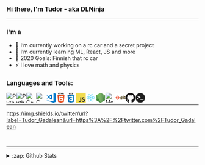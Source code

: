 ### Hi there, I'm Tudor - aka DLNinja

---

### I'm a

- 🔭 I’m currently working on a rc car and a secret project
- 🌱 I’m currently learning ML, React, JS and more
- 🥅 2020 Goals: Finnish that rc car
- ⚡ I love math and physics

### Languages and Tools:

<img align="left" alt="Python" height="26px" width="26px" src="https://cdn.jsdelivr.net/npm/simple-icons@v3/icons/python.svg" />
<img align="left" alt="Python" height="26px" width="26px" src="https://cdn.jsdelivr.net/npm/simple-icons@v3/icons/tensorflow.svg" />
<img align="left" alt="C++" height="26px" width="26px" src="https://cdn.jsdelivr.net/npm/simple-icons@v3/icons/cplusplus.svg" />
<img align="left" alt="C" height="26px" width="26px" src="https://cdn.jsdelivr.net/npm/simple-icons@v3/icons/c.svg" />
<img align="left" alt="Visual Studio Code" width="26px" src="https://raw.githubusercontent.com/github/explore/80688e429a7d4ef2fca1e82350fe8e3517d3494d/topics/visual-studio-code/visual-studio-code.png" />
<img align="left" alt="HTML5" width="26px" src="https://raw.githubusercontent.com/github/explore/80688e429a7d4ef2fca1e82350fe8e3517d3494d/topics/html/html.png" />
<img align="left" alt="CSS3" width="26px" src="https://raw.githubusercontent.com/github/explore/80688e429a7d4ef2fca1e82350fe8e3517d3494d/topics/css/css.png" />
<img align="left" alt="JavaScript" width="26px" src="https://raw.githubusercontent.com/github/explore/80688e429a7d4ef2fca1e82350fe8e3517d3494d/topics/javascript/javascript.png" />
<img align="left" alt="React" width="26px" src="https://raw.githubusercontent.com/github/explore/80688e429a7d4ef2fca1e82350fe8e3517d3494d/topics/react/react.png" />
<img align="left" alt="Node.js" width="26px" src="https://raw.githubusercontent.com/github/explore/80688e429a7d4ef2fca1e82350fe8e3517d3494d/topics/nodejs/nodejs.png" />
<img align="left" alt="MongoDB" height="26px" width="26px" src="https://cdn.jsdelivr.net/npm/simple-icons@v3/icons/mongodb.svg" />
<img align="left" alt="Git" width="26px" src="https://raw.githubusercontent.com/github/explore/80688e429a7d4ef2fca1e82350fe8e3517d3494d/topics/git/git.png" />
<img align="left" alt="GitHub" width="26px" src="https://raw.githubusercontent.com/github/explore/78df643247d429f6cc873026c0622819ad797942/topics/github/github.png" />
<img align="left" alt="Terminal" width="26px" src="https://raw.githubusercontent.com/github/explore/80688e429a7d4ef2fca1e82350fe8e3517d3494d/topics/terminal/terminal.png" />

<br />

---
https://img.shields.io/twitter/url?label=Tudor_Gadalean&url=https%3A%2F%2Ftwitter.com%2FTudor_Gadalean

<br />

---

<details>
  <summary>:zap: Github Stats</summary>

  <img align="left" alt="DLNinja's Github Stats" src="https://github-readme-stats.vercel.app/api?username=DLNinja&show_icons=true&hide_border=true&theme=dark" />

</details>
